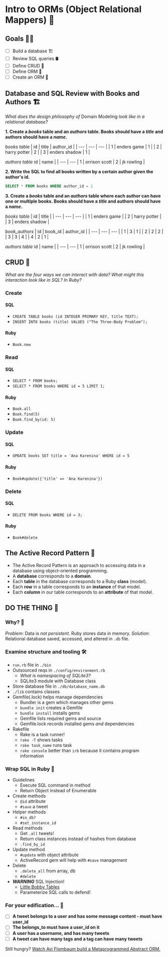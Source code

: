 # Intro to ORMs (Object Relational Mappers) 🍬

## Goals 🧘🏿

- [ ] Build a database 🏗
- [ ] Review SQL queries 🛢
- [ ] Define CRUD 🎨
- [ ] Define ORM 🍬
- [ ] Create an ORM 🍭

## Database and SQL Review with Books and Authors 🏗

*What does the design philosophy of* Domain Modeling *look like in a relational database?*

**1. Create a *books* table and an *authors* table. Books should have a *title* and authors should have a *name*.**

*books table*
| id | title         | author_id |
| --- | --- | --- |
| 1  | enders game   | 1 |
| 2  | harry potter  | 2 |
| 3  | enders shadow | 1 |

*authors table*
id | name |
| --- | --- |
1  | orrison scott |
2  | jk rowling    |


**2. Write the SQL to find all books written by a certain author given the author's id.**

```SQL
SELECT * FROM books WHERE author_id = 1
```

**3. Create a *books* table and an *authors* table where each author can have one or multiple books. Books should have a *title* and authors should have a *name*.**

*books table*
| id | title         |
| --- | --- | --- |
| 1  | enders game   |
| 2  | harry potter  |
| 3  | enders shadow |

*book_authors*
| id | book_id | author_id |
| --- | --- | --- |
| 1 | 3 | 1 |
| 2 | 2 | 2 |
| 3 | 3 | 4 |
| 4 | 2 | 1 |

*authors table*
id | name |
| --- | --- |
1  | orrison scott |
2  | jk rowling    |


## CRUD 🎨

*What are the four ways we can interact with data? What might this interaction look like in SQL? In Ruby?*

### Create
#### SQL
- `CREATE TABLE books (id INTEGER PRIMARY KEY, title TEXT);`
- `INSERT INTO books (title) VALUES ("The Three-Body Problem");`
#### Ruby
- `Book.new`

### Read
#### SQL
- `SELECT * FROM books;`
- `SELECT * FROM books WHERE id = 5 LIMIT 1;`
#### Ruby
- `Book.all`
- `Book.find(5)`
- `Book.find_by(id: 5)`

### Update
#### SQL
- `UPDATE books SET title = 'Ana Karenina' WHERE id = 5`
#### Ruby
- `Book#update({'title' => 'Ana Karenina'})`

### Delete
#### SQL
- `DELETE FROM books WHERE id = 3;`
#### Ruby
- `Book#delete`


## The Active Record Pattern 🧩

- The Active Record Pattern is an approach to accessing data in a database using object-oriented programming.
- A **database** corresponds to a **domain**.
- Each **table** in the database corresponds to a Ruby **class** (model).
- Each **row** in a table corresponds to an **instance** of that model.
- Each **column** in our table corresponds to an **attribute** of that model.

## DO THE THING 🍭

### Why? 🤔

*Problem*: Data is *not persistent*. Ruby stores data in memory. 
*Solution*: Relational database saved, accessed, and altered in `.db` file.

### Examine structure and tooling 🛠

- `run.rb` file in `./bin`
- Outsourced reqs in `./config/environment.rb`
    - *What is namespacing of SQLite3?*
    - SQLite3 module with Database class
- Store database file in `./db/database_name.db`
- `./lib` contains classes
- Gemfile(.lock) helps manage dependencies
    - Bundler is a gem which manages other gems
    - `bundle init` creates a Gemfile
    - `bundle install` installs gems
    - Gemfile lists required gems and source
    - Gemfile.lock records installed gems *and* dependencies
- Rakefile
    - Rake is a task runner!
    - `rake -T` shows tasks
    - `rake task_name` runs task
    - `rake console` better than `irb` because it contains program information

### Wrap SQL in Ruby 🍬

- Guidelines
    - Execute SQL command in method
    - Return Object instead of Enumerable
- Create methods
    - `@id` attribute
    - `#save` a tweet
- Helper methods
    - `#in_db?`
    - `#set_instance_id`
- Read methods
    - Get `.all` tweets!
    - Return class instances instead of hashes from database
    - `.find_by_id`
- Update method
    - `#update` with object attribute
    - ActiveRecord gem will help with `#save` management
- Delete
    - `.delete_all` from array, db
    - `#delete` 
- ***WARNING*** SQL Injection!
    - [Little Bobby Tables](https://xkcd.com/327/)
    - Parameterize SQL calls to defend!

### For your edification... 🦜

- [ ] **A tweet belongs to a user and has some message content - must have user_id**
- [ ] **The belongs_to must have a user_id on it**
- [ ] **A user has a username, and has many tweets**
- [ ] **A tweet can have many tags and a tag can have many tweets**

Still hungry? [Watch Avi Flombaum build a Metaprogrammed Abstract ORM.](https://www.youtube.com/watch?time_continue=2&v=hts7TjpPw-8)
